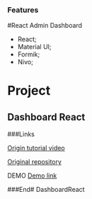 ### Features
#React Admin Dashboard
- React;
- Material UI;
- Formik;
- Nivo;


# Project



Dashboard React
-------------



###Links

[Origin tutorial video](https://www.youtube.com/watch?v=wYpCWwD1oz0/)

[Original repository](https://github.com/ed-roh/react-admin-dashboard)

DEMO 
[Demo link](https://dashboard-react-inky.vercel.app/)

###End# DashboardReact
